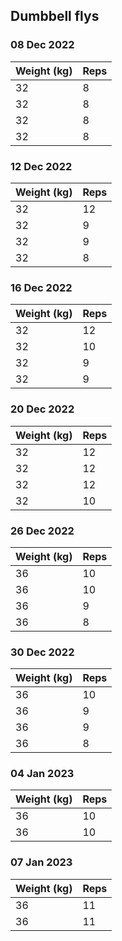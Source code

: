## Dumbbell flys

### 08 Dec 2022

| Weight (kg) | Reps |
| ----------- | ---- |
| 32 | 8 |
| 32 | 8 |
| 32 | 8 |
| 32 | 8 |

### 12 Dec 2022

| Weight (kg) | Reps |
| ----------- | ---- |
| 32 | 12 |
| 32 | 9 |
| 32 | 9 |
| 32 | 8 |

### 16 Dec 2022

| Weight (kg) | Reps |
| ----------- | ---- |
| 32 | 12 |
| 32 | 10 |
| 32 | 9 |
| 32 | 9 |

### 20 Dec 2022

| Weight (kg) | Reps |
| ----------- | ---- |
| 32 | 12 |
| 32 | 12 |
| 32 | 12 |
| 32 | 10 |

### 26 Dec 2022

| Weight (kg) | Reps |
| ----------- | ---- |
| 36 | 10 |
| 36 | 10 |
| 36 | 9 |
| 36 | 8 |

### 30 Dec 2022

| Weight (kg) | Reps |
| ----------- | ---- |
| 36 | 10 |
| 36 | 9 |
| 36 | 9 |
| 36 | 8 |

### 04 Jan 2023

| Weight (kg) | Reps |
| ----------- | ---- |
| 36 | 10 |
| 36 | 10 |

### 07 Jan 2023

| Weight (kg) | Reps |
| ----------- | ---- |
| 36 | 11 |
| 36 | 11 |